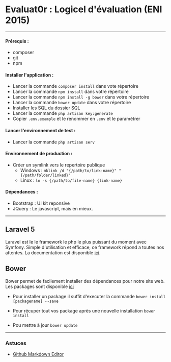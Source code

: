 # Evaluat0r : Logicel d'évaluation (ENI 2015)
---

#### Prérequis :

+ composer
+ git
+ npm

#### Installer l'application :

+ Lancer la commande `composer install` dans vote répertoire
+ Lancer la commande `npm install` dans votre répertoire
+ Lancer la commande `npm install -g bower` dans votre répertoire
+ Lancer la commande `bower update` dans votre répertoire
+ Installer les SQL du dossier SQL
+ Lancer la commande `php artisan key:generate`
+ Copier `.env.example` et le renommer en `.env` et le paramétrer


#### Lancer l'environnement de test :

+ Lancer la commande `php artisan serv`


#### Environnement de production :

+ Créer un symlink vers le repertoire publique
	+ Windows : `mklink /d "{/path/to/link-name}" "{/path/folder/linked}"`
	+ Linux : `ln -s {/path/to/file-name} {link-name}`

#### Dépendances :

+ Bootstrap : UI kit reponsive 
+ JQuery : Le javascript, mais en mieux.

----


## Laravel 5

Laravel est le le framework le php le plus puissant du moment avec Symfony.
Simple d'utilisation et efficace, ce framework répond a toutes nos attentes.
La documentation est disponible [ici](http://laravel.com/docs/5.1).

## Bower

Bower permet de facilement installer des dépendances pour notre site web.
Les packages sont disponible [ici](http://bower.io/search/)

+ Pour installer un package il suffit d'executer la commande `bower install [packagename] --save`

+ Pour récuper tout vos package après une nouvelle installation `bower install`
+ Pou mettre à jour `bower update`

----

### Astuces

+ [Github Markdown Editor](https://jbt.github.io/markdown-editor/)